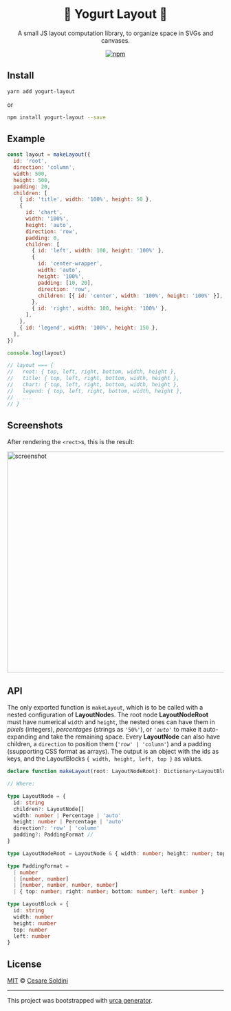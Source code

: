 <div align="center" style="text-align: center;">
  <h1>🍦 Yogurt Layout 🥛</h1>
  A small JS layout computation library, to organize space in SVGs and canvases.
</div>

<p align="center">
  <a href="https://www.npmjs.com/package/yogurt-layout">
    <img alt="npm"
      src="https://img.shields.io/npm/v/yogurt-layout">
  </a>
</p>

## Install

```bash
yarn add yogurt-layout
```

or

```bash
npm install yogurt-layout --save
```

## Example

```js
const layout = makeLayout({
  id: 'root',
  direction: 'column',
  width: 500,
  height: 500,
  padding: 20,
  children: [
    { id: 'title', width: '100%', height: 50 },
    {
      id: 'chart',
      width: '100%',
      height: 'auto',
      direction: 'row',
      padding: 0,
      children: [
        { id: 'left', width: 100, height: '100%' },
        {
          id: 'center-wrapper',
          width: 'auto',
          height: '100%',
          padding: [10, 20],
          direction: 'row',
          children: [{ id: 'center', width: '100%', height: '100%' }],
        },
        { id: 'right', width: 100, height: '100%' },
      ],
    },
    { id: 'legend', width: '100%', height: 150 },
  ],
})

console.log(layout)

// layout === {
//   root: { top, left, right, bottom, width, height },
//   title: { top, left, right, bottom, width, height },
//   chart: { top, left, right, bottom, width, height },
//   legend: { top, left, right, bottom, width, height },
//   ...
// }
```

## Screenshots

After rendering the `<rect>`s, this is the result:

<img width="513" alt="screenshot" src="https://user-images.githubusercontent.com/1799710/112647465-d8bd3480-8e48-11eb-8ecd-79309ef8419c.png">

## API

The only exported function is `makeLayout`, which is to be called with a nested configuration of **LayoutNode**s.
The root node **LayoutNodeRoot** must have numerical `width` and `height`, the nested ones can have them in *pixels* (integers), *percentages* (strings as `'50%'`), or *`'auto'`* to make it auto-expanding and take  the remaining space.
Every **LayoutNode** can also have children, a `direction` to position them (`'row' | 'column'`) and a padding (ssupporting CSS format as arrays).
The output is an object with the ids as keys, and the LayoutBlocks `{ width, height, left, top }` as values.

```typescript
declare function makeLayout(root: LayoutNodeRoot): Dictionary<LayoutBlock>

// Where:

type LayoutNode = {
  id: string
  children?: LayoutNode[]
  width: number | Percentage | 'auto'
  height: number | Percentage | 'auto'
  direction?: 'row' | 'column'
  padding?: PaddingFormat //
}

type LayoutNodeRoot = LayoutNode & { width: number; height: number; top?: number; left?: number }

type PaddingFormat =
  | number
  | [number, number]
  | [number, number, number, number]
  | { top: number; right: number; bottom: number; left: number }

type LayoutBlock = {
  id: string
  width: number
  height: number
  top: number
  left: number
}
```

## License

[MIT](https://github.com/caesarsol/yogurt-layout/blob/master/LICENSE) © [Cesare Soldini](https://github.com/caesarsol)

---

This project was bootstrapped with [urca generator](https://github.com/ilariaventurini/urca/).
